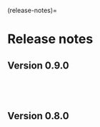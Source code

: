 (release-notes)=

# Release notes

## Version 0.9.0
```{include} /release-notes/0.9.3.md
``````

```{include} /release-notes/0.9.2.md
``````

```{include} /release-notes/0.9.1.md
``````

```{include} /release-notes/0.9.0.md
```

## Version 0.8.0

```{include} /release-notes/0.8.1.md
```
```{include} /release-notes/0.8.0.md
```
